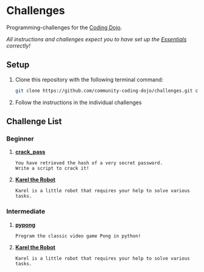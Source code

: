 # Challenges

Programming-challenges for the [Coding Dojo][1].

*All instructions and challenges expect you to have set up the [Essentials][2] correctly!*

## Setup

1. Clone this repository with the following terminal command:
      ```sh
      git clone https://github.com/community-coding-dojo/challenges.git coding_dojo_challenges
      ```

2. Follow the instructions in the individual challenges

## Challenge List

### Beginner
1. [**crack_pass**][3]

       You have retrieved the hash of a very secret password.
       Write a script to crack it!

2. [**Karel the Robot**][4]
        
       Karel is a little robot that requires your help to solve various tasks.

### Intermediate
1. [**pypong**][5]
   
       Program the classic video game Pong in python!

2. [**Karel the Robot**][6]
        
       Karel is a little robot that requires your help to solve various tasks.


[1]: https://github.com/community-coding-dojo
[2]: docs/Essentials.md
[3]: beginner/crack_pass/README.md
[4]: beginner/karel/README.md
[5]: intermediate/pypong/README.md
[6]: intermediate/karel/README.md
